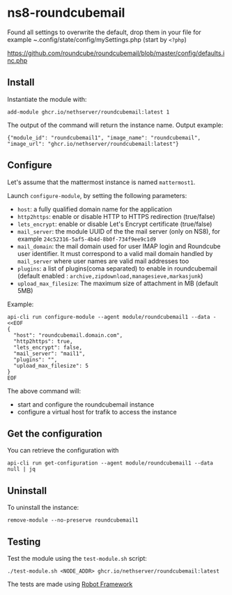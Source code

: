 # ns8-roundcubemail

Found all settings to overwrite the default, drop them in your file for example ~.config/state/config/mySettings.php (start by `<?php`)

https://github.com/roundcube/roundcubemail/blob/master/config/defaults.inc.php

## Install

Instantiate the module with:

    add-module ghcr.io/nethserver/roundcubemail:latest 1

The output of the command will return the instance name.
Output example:

    {"module_id": "roundcubemail1", "image_name": "roundcubemail", "image_url": "ghcr.io/nethserver/roundcubemail:latest"}

## Configure

Let's assume that the mattermost instance is named `mattermost1`.

Launch `configure-module`, by setting the following parameters:
- `host`: a fully qualified domain name for the application
- `http2https`: enable or disable HTTP to HTTPS redirection (true/false)
- `lets_encrypt`: enable or disable Let's Encrypt certificate (true/false)
- `mail_server`: the module UUID of the the mail server (only on NS8), for example `24c52316-5af5-4b4d-8b0f-734f9ee9c1d9`
- `mail_domain`: the mail domain used for user IMAP login and Roundcube user identifier. It must
  correspond to a valid mail domain handled by `mail_server` where user names are valid mail addresses too
- `plugins`: a list of plugins(coma separated) to enable in roundcubemail (default enabled : `archive,zipdownload,managesieve,markasjunk`)
- `upload_max_filesize`: The maximum size of attachment in MB (default 5MB)

Example:

```
api-cli run configure-module --agent module/roundcubemail1 --data - <<EOF
{
  "host": "roundcubemail.domain.com",
  "http2https": true,
  "lets_encrypt": false,
  "mail_server": "mail1",
  "plugins": "",
  "upload_max_filesize": 5
}
EOF
```

The above command will:
- start and configure the roundcubemail instance
- configure a virtual host for trafik to access the instance

## Get the configuration
You can retrieve the configuration with

```
api-cli run get-configuration --agent module/roundcubemail1 --data null | jq
```

## Uninstall

To uninstall the instance:

    remove-module --no-preserve roundcubemail1

## Testing

Test the module using the `test-module.sh` script:


    ./test-module.sh <NODE_ADDR> ghcr.io/nethserver/roundcubemail:latest

The tests are made using [Robot Framework](https://robotframework.org/)
